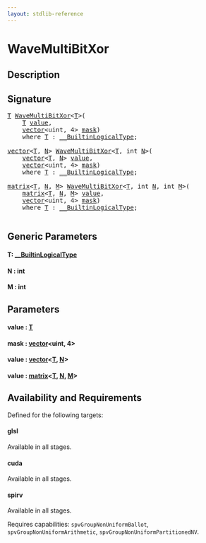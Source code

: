 ```yaml
---
layout: stdlib-reference
---
```


# WaveMultiBitXor

## Description





## Signature 

<pre>
<a href="wavemultibitxor-049c.html#typeparam-T" class="code_type">T</a> <a href="wavemultibitxor-049c.html">WaveMultiBitXor</a>&lt;<a href="wavemultibitxor-049c.html#typeparam-T" class="code_type">T</a>&gt;(
    <a href="wavemultibitxor-049c.html#typeparam-T" class="code_type">T</a> <a href="wavemultibitxor-049c.html#decl-value" class="code_param">value</a>,
    <a href="../types/vector/index.html" class="code_type">vector</a>&lt;<span class="code_keyword">uint</span>, 4&gt; <a href="wavemultibitxor-049c.html#decl-mask" class="code_param">mask</a>)
    <span class='code_keyword'>where</span> <a href="wavemultibitxor-049c.html#typeparam-T" class="code_type">T</a> : <a href="../interfaces/0_builtinlogicaltype-029g/index.html" class="code_type">__BuiltinLogicalType</a>;

<a href="../types/vector/index.html" class="code_type">vector</a>&lt;<a href="wavemultibitxor-049c.html#typeparam-T" class="code_type">T</a>, <a href="wavemultibitxor-049c.html#decl-N" class="code_var">N</a>&gt; <a href="wavemultibitxor-049c.html">WaveMultiBitXor</a>&lt;<a href="wavemultibitxor-049c.html#typeparam-T" class="code_type">T</a>, <span class="code_keyword">int</span> <a href="wavemultibitxor-049c.html#decl-N" class="code_var">N</a>&gt;(
    <a href="../types/vector/index.html" class="code_type">vector</a>&lt;<a href="wavemultibitxor-049c.html#typeparam-T" class="code_type">T</a>, <a href="wavemultibitxor-049c.html#decl-N" class="code_var">N</a>&gt; <a href="wavemultibitxor-049c.html#decl-value" class="code_param">value</a>,
    <a href="../types/vector/index.html" class="code_type">vector</a>&lt;<span class="code_keyword">uint</span>, 4&gt; <a href="wavemultibitxor-049c.html#decl-mask" class="code_param">mask</a>)
    <span class='code_keyword'>where</span> <a href="wavemultibitxor-049c.html#typeparam-T" class="code_type">T</a> : <a href="../interfaces/0_builtinlogicaltype-029g/index.html" class="code_type">__BuiltinLogicalType</a>;

<a href="../types/matrix/index.html" class="code_type">matrix</a>&lt;<a href="wavemultibitxor-049c.html#typeparam-T" class="code_type">T</a>, <a href="wavemultibitxor-049c.html#decl-N" class="code_var">N</a>, <a href="wavemultibitxor-049c.html#decl-M" class="code_var">M</a>&gt; <a href="wavemultibitxor-049c.html">WaveMultiBitXor</a>&lt;<a href="wavemultibitxor-049c.html#typeparam-T" class="code_type">T</a>, <span class="code_keyword">int</span> <a href="wavemultibitxor-049c.html#decl-N" class="code_var">N</a>, <span class="code_keyword">int</span> <a href="wavemultibitxor-049c.html#decl-M" class="code_var">M</a>&gt;(
    <a href="../types/matrix/index.html" class="code_type">matrix</a>&lt;<a href="wavemultibitxor-049c.html#typeparam-T" class="code_type">T</a>, <a href="wavemultibitxor-049c.html#decl-N" class="code_var">N</a>, <a href="wavemultibitxor-049c.html#decl-M" class="code_var">M</a>&gt; <a href="wavemultibitxor-049c.html#decl-value" class="code_param">value</a>,
    <a href="../types/vector/index.html" class="code_type">vector</a>&lt;<span class="code_keyword">uint</span>, 4&gt; <a href="wavemultibitxor-049c.html#decl-mask" class="code_param">mask</a>)
    <span class='code_keyword'>where</span> <a href="wavemultibitxor-049c.html#typeparam-T" class="code_type">T</a> : <a href="../interfaces/0_builtinlogicaltype-029g/index.html" class="code_type">__BuiltinLogicalType</a>;

</pre>

## Generic Parameters

####  <a id="typeparam-T"></a>T: [\_\_BuiltinLogicalType](../interfaces/0_builtinlogicaltype-029g/index.html)
####  <a id="decl-N"></a>N  : int
####  <a id="decl-M"></a>M  : int

## Parameters

####  <a id="decl-value"></a>value  : [T](wavemultibitxor-049c.html#typeparam-T)
####  <a id="decl-mask"></a>mask  : [vector](../types/vector/index.html)\<uint, 4\>
####  <a id="decl-value"></a>value  : [vector](../types/vector/index.html)\<[T](../types/vector/index.html#typeparam-T), [N](../types/vector/index.html#decl-N)\>
####  <a id="decl-value"></a>value  : [matrix](../types/matrix/index.html)\<[T](../types/matrix/t-0.html), [N](../types/matrix/index.html#decl-N), [M](../types/matrix/index.html#decl-M)\>

## Availability and Requirements

Defined for the following targets:

#### glsl
Available in all stages.

#### cuda
Available in all stages.

#### spirv
Available in all stages.

Requires capabilities: `spvGroupNonUniformBallot`, `spvGroupNonUniformArithmetic`, `spvGroupNonUniformPartitionedNV`.



